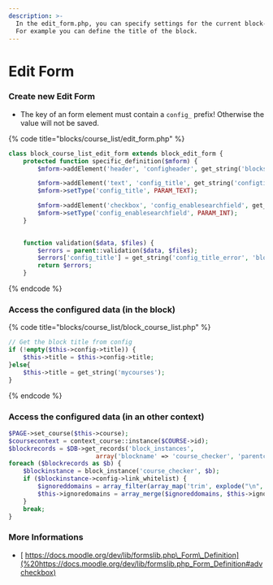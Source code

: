 ```yaml
---
description: >-
  In the edit_form.php, you can specify settings for the current block-instance.
  For example you can define the title of the block.
---
```


# Edit Form

### Create new Edit Form

* The key of an form element must contain a `config_` prefix! Otherwise the value will not be saved.

{% code title="blocks/course\_list/edit\_form.php" %}
```php
class block_course_list_edit_form extends block_edit_form {
    protected function specific_definition($mform) {
        $mform->addElement('header', 'configheader', get_string('blocksettings', 'block'));

        $mform->addElement('text', 'config_title', get_string('configtitle', 'block_course_list'));
        $mform->setType('config_title', PARAM_TEXT);

        $mform->addElement('checkbox', 'config_enablesearchfield', get_string('configenablesearchfield', 'block_course_list'));
        $mform->setType('config_enablesearchfield', PARAM_INT);
    }
    

    function validation($data, $files) {
        $errors = parent::validation($data, $files);
        $errors['config_title'] = get_string('config_title_error', 'block_course_list')
        return $errors;
    }
```
{% endcode %}

### Access the configured data \(in the block\)

{% code title="blocks/course\_list/block\_course\_list.php" %}
```php
// Get the block title from config
if (!empty($this->config->title)) {
    $this->title = $this->config->title;
}else{
    $this->title = get_string('mycourses');
}
```
{% endcode %}

### Access the configured data \(in an other context\)

```php
$PAGE->set_course($this->course);
$coursecontext = context_course::instance($COURSE->id);
$blockrecords = $DB->get_records('block_instances',
                        array('blockname' => 'course_checker', 'parentcontextid' => $coursecontext->id));
foreach ($blockrecords as $b) {
    $blockinstance = block_instance('course_checker', $b);
    if ($blockinstance->config->link_whitelist) {
        $ignoreddomains = array_filter(array_map('trim', explode("\n", $blockinstance->config->link_whitelist)));
        $this->ignoredomains = array_merge($ignoreddomains, $this->ignoredomains);
    }
    break;
}
```

### More Informations

* [ https://docs.moodle.org/dev/lib/formslib.php\_Form\_Definition](%20https://docs.moodle.org/dev/lib/formslib.php_Form_Definition#advcheckbox)



